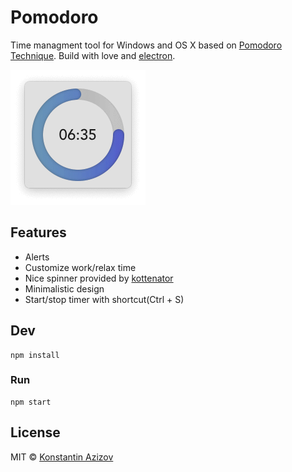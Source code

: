 # Pomodoro

Time managment tool for Windows and OS X based on [Pomodoro Technique](https://en.wikipedia.org/wiki/Pomodoro_Technique). Build with love and [electron](https://github.com/atom/electron).

![Here may be screenshot](https://raw.githubusercontent.com/G07cha/pomodoro/master/screenshot.png)

## Features
- Alerts
- Customize work/relax time
- Nice spinner provided by [kottenator](https://github.com/kottenator/jquery-circle-progress)
- Minimalistic design
- Start/stop timer with shortcut(Ctrl + S)

## Dev

```
npm install
```

### Run

```
npm start
```


## License

MIT © [Konstantin Azizov](http://g07cha.github.io)
